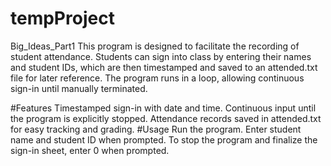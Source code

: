 # tempProject
Big_Ideas_Part1
This program is designed to facilitate the recording of student attendance.
Students can sign into class by entering their names and student IDs, which are then timestamped and saved to an attended.txt file for later reference.
The program runs in a loop, allowing continuous sign-in until manually terminated.

#Features
  Timestamped sign-in with date and time.
  Continuous input until the program is explicitly stopped.
  Attendance records saved in attended.txt for easy tracking and grading.
#Usage
  Run the program.
  Enter student name and student ID when prompted.
  To stop the program and finalize the sign-in sheet, enter 0 when prompted.
